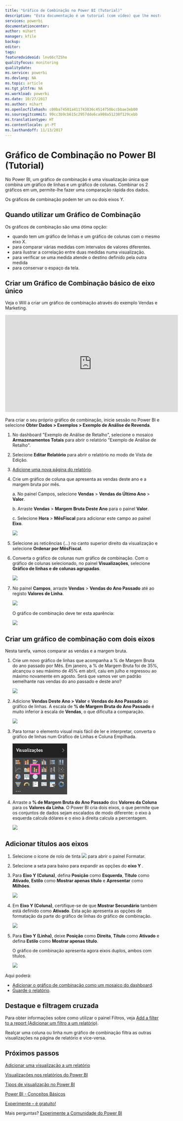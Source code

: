 ```yaml
---
title: "Gráfico de Combinação no Power BI (Tutorial)"
description: "Esta documentação é um tutorial (com vídeo) que lhe mostra por quê e como criar um Gráfico de Combinação no Power BI."
services: powerbi
documentationcenter: 
author: mihart
manager: kfile
backup: 
editor: 
tags: 
featuredvideoid: lnv66cTZ5ho
qualityfocus: monitoring
qualitydate: 
ms.service: powerbi
ms.devlang: NA
ms.topic: article
ms.tgt_pltfrm: NA
ms.workload: powerbi
ms.date: 10/27/2017
ms.author: mihart
ms.openlocfilehash: c00ba74501a411743036c4514750bccbbae3eb00
ms.sourcegitcommit: 99cc3b9cb615c2957dde6ca908a51238f129cebb
ms.translationtype: HT
ms.contentlocale: pt-PT
ms.lasthandoff: 11/13/2017
---
```

# <a name="combo-chart-in-power--tutorial"></a>Gráfico de Combinação no Power BI (Tutorial)
No Power BI, um gráfico de combinação é uma visualização única que combina um gráfico de linhas e um gráfico de colunas. Combinar os 2 gráficos em um, permite-lhe fazer uma comparação rápida dos dados.

Os gráficos de combinação podem ter um ou dois eixos Y.

## <a name="when-to-use-a-combo-chart"></a>Quando utilizar um Gráfico de Combinação
Os gráficos de combinação são uma ótima opção:

* quando tem um gráfico de linhas e um gráfico de colunas com o mesmo eixo X.
* para comparar várias medidas com intervalos de valores diferentes.
* para ilustrar a correlação entre duas medidas numa visualização.
* para verificar se uma medida atende o destino definido pela outra medida
* para conservar o espaço da tela.

## <a name="create-a-basic-single-axis-combo-chart"></a>Criar um Gráfico de Combinação básico de eixo único
Veja o Will a criar um gráfico de combinação através do exemplo Vendas e Marketing.

<iframe width="560" height="315" src="https://www.youtube.com/embed/lnv66cTZ5ho?list=PL1N57mwBHtN0JFoKSR0n-tBkUJHeMP2cP" frameborder="0" allowfullscreen></iframe>


Para criar o seu próprio gráfico de combinação, inicie sessão no Power BI e selecione **Obter Dados \> Exemplos \> Exemplo de Análise de Revenda**. 

1. No dashboard "Exemplo de Análise de Retalho", selecione o mosaico **Armazenamentos Totais** para abrir o relatório "Exemplo de Análise de Retalho".
2. Selecione **Editar Relatório** para abrir o relatório no modo de Vista de Edição.
3. [Adicione uma nova página do relatório](power-bi-report-add-page.md).
4. Crie um gráfico de coluna que apresenta as vendas deste ano e a margem bruta por mês.
   
    a.  No painel Campos, selecione **Vendas** \> **Vendas do Último Ano** > **Valor**.
   
    b.  Arraste **Vendas** \> **Margem Bruta Deste Ano** para o painel **Valor**.
   
    c.  Selecione **Hora** \> **MêsFiscal** para adicionar este campo ao painel **Eixo**. 
   
    ![](media/power-bi-visualization-combo-chart/combotutorial1new.png)
5. Selecione as reticências (…) no canto superior direito da visualização e selecione **Ordenar por MêsFiscal**.
6. Converta o gráfico de colunas num gráfico de combinação. Com o gráfico de colunas selecionado, no painel **Visualizações**, selecione **Gráfico de linhas e de colunas agrupadas**.
   
    ![](media/power-bi-visualization-combo-chart/converttocombo_new2.png)
7. No painel **Campos**, arraste **Vendas** \> **Vendas do Ano Passado** até ao registo **Valores de Linha**.
   
   ![](media/power-bi-visualization-combo-chart/linevaluebucket.png)
   
   O gráfico de combinação deve ter esta aparência:
   
   ![](media/power-bi-visualization-combo-chart/combochartdone-new.png)

## <a name="create-a-combo-chart-with-two-axes"></a>Criar um gráfico de combinação com dois eixos
Nesta tarefa, vamos comparar as vendas e a margem bruta.

1. Crie um novo gráfico de linhas que acompanha a % de Margem Bruta do ano passado por Mês.  Em janeiro, a % de Margem Bruta foi de 35%, alcançou o seu máximo de 45% em abril, caiu em julho e regressou ao máximo novamente em agosto. Será que vamos ver um padrão semelhante nas vendas do ano passado e deste ano?
   
   ![](media/power-bi-visualization-combo-chart/combo1_new.png)
2. Adicione **Vendas Deste Ano > Valor** e **Vendas do Ano Passado** ao gráfico de linhas. A escala de **% de Margem Bruta do Ano Passado** é muito inferior à escala de **Vendas**, o que dificulta a comparação.      
   
   ![](media/power-bi-visualization-combo-chart/flatline_new.png)
3. Para tornar o elemento visual mais fácil de ler e interpretar, converta o gráfico de linhas num Gráfico de Linhas e Coluna Empilhada.
   
   ![](media/power-bi-visualization-combo-chart/converttocombo_new.png)
4. Arraste a **% de Margem Bruta do Ano Passado** dos **Valores da Coluna** para os **Valores da Linha**. O Power BI cria dois eixos, o que permite que os conjuntos de dados sejam escalados de modo diferente: o eixo à esquerda calcula dólares e o eixo à direita calcula a percentagem.
   
   ![](media/power-bi-visualization-combo-chart/power-bi-combochart.png)    

## <a name="add-titles-to-the-axes"></a>Adicionar títulos aos eixos
1. Selecione o ícone de rolo de tinta ![](media/power-bi-visualization-combo-chart/power-bi-paintroller.png) para abrir o painel Formatar.
2. Selecione a seta para baixo para expandir as opções do **eixo Y** .
3. Para **Eixo Y (Coluna)**, defina **Posição** como **Esquerda**, **Título** como **Ativado**, **Estilo** como **Mostrar apenas título** e **Apresentar** como **Milhões**.
   
   ![](media/power-bi-visualization-combo-chart/power-bi-y-axis-column.png)
4. Em **Eixo Y (Coluna)**, certifique-se de que **Mostrar Secundário** também está definido como **Ativado**. Esta ação apresenta as opções de formatação da parte do gráfico de linhas do gráfico de combinação.
   
   ![](media/power-bi-visualization-combo-chart/power-bi-show-secondary.png)
5. Para **Eixo Y (Linha)**, deixe **Posição** como **Direita**, **Título** como **Ativado** e defina **Estilo** como **Mostrar apenas título**.
   
   O gráfico de combinação apresenta agora eixos duplos, ambos com títulos.
   
   ![](media/power-bi-visualization-combo-chart/power-bi-titles-on.png)

Aqui poderá:

* [Adicionar o gráfico de combinação como um mosaico do dashboard](service-dashboard-tiles.md).
* [Guarde o relatório](service-report-save.md).

## <a name="highlighting-and-cross-filtering"></a>Destaque e filtragem cruzada
Para obter informações sobre como utilizar o painel Filtros, veja [Add a filter to a report (Adicionar um filtro a um relatório)](power-bi-report-add-filter.md).

Realçar uma coluna ou linha num gráfico de combinação filtra as outras visualizações na página de relatório e vice-versa.

## <a name="next-steps"></a>Próximos passos
[Adicionar uma visualização a um relatório](power-bi-report-add-visualizations-i.md)

[Visualizações nos relatórios do Power BI](power-bi-report-visualizations.md)

[Tipos de visualização no Power BI](power-bi-visualization-types-for-reports-and-q-and-a.md)

[Power BI - Conceitos Básicos](service-basic-concepts.md)

[Experimente – é gratuito!](https://powerbi.com/)

Mais perguntas? [Experimente a Comunidade do Power BI](http://community.powerbi.com/)

